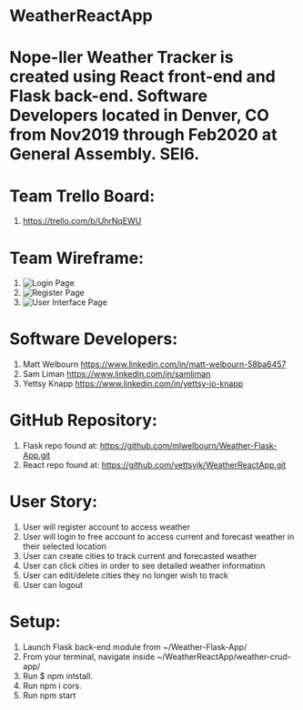 # WeatherReactApp
# Nope-ller Weather Tracker is created using React front-end and Flask back-end. Software Developers located in Denver, CO from Nov2019 through Feb2020 at General Assembly. SEI6.
# Team Trello Board:
1. https://trello.com/b/UhrNqEWU
# Team Wireframe:
1. ![Login Page](/public/Weather-app-wireframe-login.jpg)
1. ![Register Page](/public/Weather-App-Wireframe-Register.jpg)
1. ![User Interface Page](/public/NOPE_ler-weather-tracker.jpg)

# Software Developers:
1. Matt Welbourn https://www.linkedin.com/in/matt-welbourn-58ba6457
1. Sam Liman https://www.linkedin.com/in/samliman
1. Yettsy Knapp https://www.linkedin.com/in/yettsy-jo-knapp

# GitHub Repository:
1. Flask repo found at: https://github.com/mlwelbourn/Weather-Flask-App.git
1. React repo found at: https://github.com/yettsyjk/WeatherReactApp.git

# User Story:
1. User will register account to access weather
1. User will login to free account to access current and forecast weather in their selected location
1. User can create cities to track current and forecasted weather
1. User can click cities in order to see detailed weather information
1. User can edit/delete cities they no longer wish to track
1. User can logout

# Setup:
1. Launch Flask back-end module from ~/Weather-Flask-App/
2. From your terminal, navigate inside ~/WeatherReactApp/weather-crud-app/
3. Run $ npm intstall.
4. Run npm i cors.
5. Run npm start
